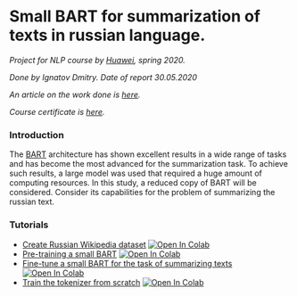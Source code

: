 # Small BART for summarization of texts in russian language.
*Project for NLP course by [Huawei](https://registerathuawei.timepad.ru/event/1269978/), spring 2020.*

*Done by Ignatov Dmitry. Date of report 30.05.2020*

*An article on the work done is [here](https://www.dropbox.com/s/lc2vug0s5tjluaa/Small_BART_for_the_problem_of_summarizing_the_Russian_language.pdf?dl=0).*

*Course certificate is <a href="https://stepik.org/certificate/9e0a6a30274271ddc86a35251ea5977bd39d317e.png" target="_blank">here</a>.*

### Introduction

The [BART](https://arxiv.org/pdf/1910.13461.pdf) architecture has shown excellent results in a wide range of tasks and has 
become the most advanced for the summarization task.  To achieve such results, a large 
model was used that required a huge amount of computing resources. In this study, a 
reduced copy of BART will be considered. Consider its capabilities for the problem of 
summarizing the russian text.

### Tutorials
- [Create Russian Wikipedia dataset](./examples/ruWiki.ipynb) [![Open In Colab](https://colab.research.google.com/assets/colab-badge.svg)](https://colab.research.google.com/github/IgnatovD/ruBart/blob/master/examples/ruWiki.ipynb)
- [Pre-training a small BART](./examples/TrainerMLM.ipynb) [![Open In Colab](https://colab.research.google.com/assets/colab-badge.svg)](https://colab.research.google.com/github/IgnatovD/ruBart/blob/master/examples/TrainerMLM.ipynb)
- [Fine-tune a small BART for the task of summarizing texts](./examples/FineTune.ipynb) [![Open In Colab](https://colab.research.google.com/assets/colab-badge.svg)](https://colab.research.google.com/github/IgnatovD/ruBart/blob/master/examples/FineTune.ipynb)
- [Train the tokenizer from scratch](./examples/train_tokenizer.ipynb) [![Open In Colab](https://colab.research.google.com/assets/colab-badge.svg)](https://colab.research.google.com/github/IgnatovD/ruBart/blob/master/examples/train_tokenizer.ipynb)